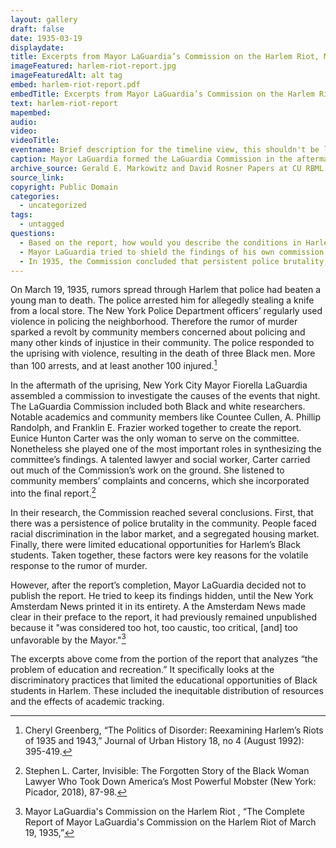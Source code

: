 ```yaml
---
layout: gallery
draft: false
date: 1935-03-19
displaydate:
title: Excerpts from Mayor LaGuardia’s Commission on the Harlem Riot, March 19, 1935.
imageFeatured: harlem-riot-report.jpg
imageFeaturedAlt: alt tag
embed: harlem-riot-report.pdf
embedTitle: Excerpts from Mayor LaGuardia’s Commission on the Harlem Riot, March 19, 1935.
text: harlem-riot-report
mapembed: 
audio:
video: 
videoTitle: 
eventname: Brief description for the timeline view, this shouldn't be longer than 125 characters. Brief description for the timeline view
caption: Mayor LaGuardia formed the LaGuardia Commission in the aftermath of the 1935 “Harlem Riot” to identify the events’ root causes and determine possible solutions. The Commission’s members included Black leaders Charles H. Roberts, E. Franklin Frazier, Countee Cullen, and A. Phillip Randolph, among others. The excerpted pages here highlight the Commission’s findings about the state of schools in Harlem.
archive_source: Gerald E. Markowitz and David Rosner Papers at CU RBML
source_link:
copyright: Public Domain
categories:
  - uncategorized
tags:
  - untagged
questions:
  - Based on the report, how would you describe the conditions in Harlem schools in the 1930s? How are those conditions influenced by segregation? 
  - Mayor LaGuardia tried to shield the findings of his own commission from the general public. Why do you think he did that? What would have been the consequences if he was successful?
  - In 1935, the Commission concluded that persistent police brutality, racial discrimination in the labor market, segregated housing, and unequal education sparked what was called at the time a “riot.” How do the events of 1935 compare to the protests we see today, against police violence or other forms of injustice? Have the issues identified by the commission in 1935 been addressed today?
---
```


On March 19, 1935, rumors spread through Harlem that police had beaten a young man to death. The police arrested him for allegedly stealing a knife from a local store. The New York Police Department officers’ regularly used violence in policing the neighborhood. Therefore the rumor of murder sparked a revolt by community members concerned about policing and many other kinds of injustice in their community. The police responded to the uprising with violence, resulting in the death of three Black men. More than 100 arrests, and at least another 100 injured.[^1]

In the aftermath of the uprising, New York City Mayor Fiorella LaGuardia assembled a commission to investigate the causes of the events that night. The LaGuardia Commission included both Black and white researchers. Notable academics and community members like Countee Cullen, A. Phillip Randolph, and Franklin E. Frazier worked together to create the report. Eunice Hunton Carter was the only woman to serve on the committee. Nonetheless she played one of the most important roles in synthesizing the committee’s findings. A talented lawyer and social worker, Carter carried out much of the Commission’s work on the ground. She listened to community members’ complaints and concerns, which she incorporated into the final report.[^2]

In their research, the Commission reached several conclusions. First, that there was a  persistence of police brutality in the community. People faced racial discrimination in the labor market, and a segregated housing market. Finally, there were limited educational opportunities for Harlem’s Black students. Taken together, these factors were key reasons for the volatile response to the rumor of murder.
 
However, after the report’s completion, Mayor LaGuardia decided not to publish the report. He tried to keep its findings hidden, until the New York Amsterdam News printed it in its entirety. A the Amsterdam News made clear in their preface to  the report, it had previously remained unpublished because it "was considered too hot, too caustic, too critical, [and] too unfavorable by the Mayor."[^3]
 
The excerpts above come from the portion of the report that analyzes “the problem of education and recreation.” It specifically looks at the discriminatory practices that limited the educational opportunities of Black students in Harlem. These included the inequitable distribution of resources and the effects of academic tracking.

[^1]: Cheryl Greenberg, “The Politics of Disorder: Reexamining Harlem’s Riots of 1935 and 1943,” Journal of Urban History 18, no 4 (August 1992): 395-419. 
[^2]: Stephen L. Carter, Invisible: The Forgotten Story of the Black Woman Lawyer Who Took Down America’s Most Powerful Mobster (New York: Picador, 2018), 87-98. 
[^3]: Mayor LaGuardia's Commission on the Harlem Riot , “The Complete Report of Mayor LaGuardia's Commission on the Harlem Riot of March 19, 1935,” 

